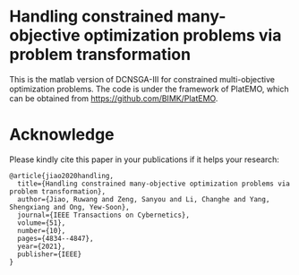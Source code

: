 # Handling constrained many-objective optimization problems via problem transformation
This is the matlab version of DCNSGA-III for constrained multi-objective optimization problems. The code is under the framework of PlatEMO, which can be obtained from https://github.com/BIMK/PlatEMO.

# Acknowledge
Please kindly cite this paper in your publications if it helps your research:
```
@article{jiao2020handling,
  title={Handling constrained many-objective optimization problems via problem transformation},
  author={Jiao, Ruwang and Zeng, Sanyou and Li, Changhe and Yang, Shengxiang and Ong, Yew-Soon},
  journal={IEEE Transactions on Cybernetics},
  volume={51},
  number={10},
  pages={4834--4847},
  year={2021},
  publisher={IEEE}
}
```
